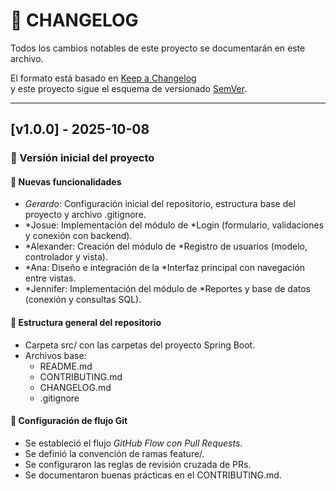 # 🧾 CHANGELOG

Todos los cambios notables de este proyecto se documentarán en este archivo.

El formato está basado en [Keep a Changelog](https://keepachangelog.com/es-ES/1.0.0/)  
y este proyecto sigue el esquema de versionado [SemVer](https://semver.org/lang/es/).

---

## [v1.0.0] - 2025-10-08
### 🎉 Versión inicial del proyecto

#### 🚀 Nuevas funcionalidades
- *Gerardo*: Configuración inicial del repositorio, estructura base del proyecto y archivo .gitignore.
- *Josue: Implementación del módulo de *Login (formulario, validaciones y conexión con backend).
- *Alexander: Creación del módulo de *Registro de usuarios (modelo, controlador y vista).
- *Ana: Diseño e integración de la *Interfaz principal con navegación entre vistas.
- *Jennifer: Implementación del módulo de *Reportes y base de datos (conexión y consultas SQL).

#### 🧰 Estructura general del repositorio
- Carpeta src/ con las carpetas del proyecto Spring Boot.
- Archivos base:
  - README.md
  - CONTRIBUTING.md
  - CHANGELOG.md
  - .gitignore

#### 🧩 Configuración de flujo Git
- Se estableció el flujo *GitHub Flow con Pull Requests*.
- Se definió la convención de ramas feature/<nombre>.
- Se configuraron las reglas de revisión cruzada de PRs.
- Se documentaron buenas prácticas en el CONTRIBUTING.md.